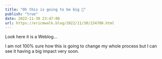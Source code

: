 ```yaml
---
title: "Oh this is going to be big 🤯"
publish: "true"
date: 2022-11-30 23:47:00
url: https://ericmwalk.blog/2022/11/30/234700.html
---
```

<p>Look here it is a Weblog…</p>
<p>I am not 100% sure how this is going to change my whole process but I can see it having a big impact very soon.</p>